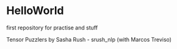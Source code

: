 # HelloWorld
first repository for practise and stuff

Tensor Puzzlers by Sasha Rush - srush_nlp (with Marcos Treviso)
